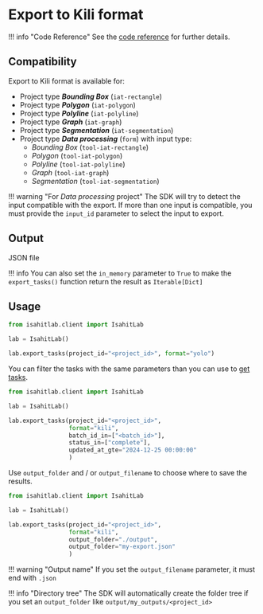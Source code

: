 # Export to Kili format

!!! info "Code Reference"
    See the [code reference](../../task.md#isahitlab.actions.task.TaskActions.export_tasks) for further details.

## Compatibility

Export to Kili format is available for:

* Project type *__Bounding Box__* (`iat-rectangle`)
* Project type *__Polygon__* (`iat-polygon`)
* Project type *__Polyline__* (`iat-polyline`)
* Project type *__Graph__* (`iat-graph`)
* Project type *__Segmentation__* (`iat-segmentation`)
* Project type *__Data processing__* (`form`) with input type:
    * *Bounding Box* (`tool-iat-rectangle`)
    * *Polygon* (`tool-iat-polygon`)
    * *Polyline* (`tool-iat-polyline`)
    * *Graph* (`tool-iat-graph`)
    * *Segmentation* (`tool-iat-segmentation`)

!!! warning "For *Data processing* project"
    The SDK will try to detect the input compatible with the export. 
    If more than one input is compatible, you must provide the `input_id` parameter to select the input to export.

## Output

JSON file

!!! info
    You can also set the `in_memory` parameter to `True` to make the `export_tasks()` function return the result as `Iterable[Dict]`

## Usage

``` python
from isahitlab.client import IsahitLab

lab = IsahitLab()

lab.export_tasks(project_id="<project_id>", format="yolo")
```

You can filter the tasks with the same parameters than you can use to [get tasks](../../task.md#isahitlab.actions.task.TaskActions.get_tasks).

``` python
from isahitlab.client import IsahitLab

lab = IsahitLab()

lab.export_tasks(project_id="<project_id>", 
                 format="kili", 
                 batch_id_in=["<batch_id>"], 
                 status_in=["complete"], 
                 updated_at_gte="2024-12-25 00:00:00"
                 )
```

Use `output_folder` and / or `output_filename` to choose where to save the results.


``` python
from isahitlab.client import IsahitLab

lab = IsahitLab()

lab.export_tasks(project_id="<project_id>", 
                 format="kili", 
                 output_folder="./output",
                 output_folder="my-export.json"
                 )
```

!!! warning "Output name"
    If you set the `output_filename` parameter, it must end with `.json`

!!! info "Directory tree"
    The SDK will automatically create the folder tree if you set an `output_folder` like `output/my_outputs/<project_id>`
